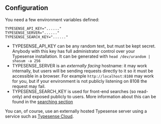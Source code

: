 ## Configuration

You need a few environment variables defined:
```
TYPESENSE_API_KEY="......"
TYPESENSE_SERVER="......"
TYPESENSE_SEARCH_KEY="......"
```

* TYPESENSE_API_KEY can be any random text, but must be kept secret. Anybody with this key has full administrator control over your Typesense installation.  It can be generated with `head /dev/urandom | shasum -a 256`
* TYPESENSE_SERVER is an _externally facing_ hostname: it may work internally, but users will be sending requests directly to it so it must be accessible in a browser.  For example `http://localhost:8108` may work for you, but if your environment is not publicly listening on 8108 the request may fail.
* TYPESENSE_SEARCH_KEY is used for front-end searches (so read-only) and exposed publicly to users. More information about this can be found in the [searching section](07-searching.md)

You can, of course, use an externally hosted Typesense server using a service such as [Typesense Cloud](https://cloud.typesense.org).

